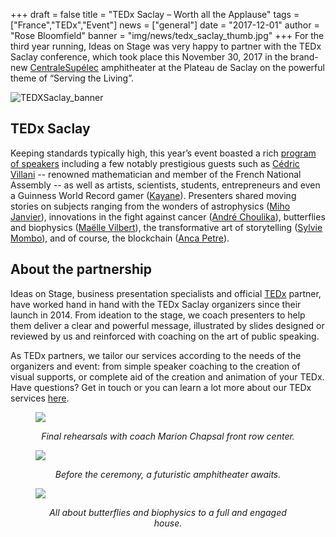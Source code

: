 +++
draft		= false
title		= "TEDx Saclay – Worth all the Applause"
tags		= ["France","TEDx","Event"]
news		= ["general"] 
date		= "2017-12-01"
author		= "Rose Bloomfield"
banner		= "img/news/tedx_saclay_thumb.jpg"
+++
For the third year running, Ideas on Stage was very happy to partner with the TEDx Saclay conference, which took place this November 30, 2017 in the brand-new [CentraleSupélec]( http://www.centralesupelec.fr/) amphitheater at the Plateau de Saclay on the powerful theme of “Serving the Living”.

![TEDXSaclay_banner][pic1]
 

## TEDx Saclay

Keeping standards typically high, this year’s event boasted a rich [program of speakers](https://tedxsaclay.com/2017/intervenants) including a few notably prestigious guests such as [Cédric Villani]( http://cedricvillani.org/) -- renowned mathematician and member of the French National Assembly -- as well as artists, scientists, students, entrepreneurs and even a Guinness World Record gamer ([Kayane](http://kayane.fr/2012/01/23/kayanes-guinness-world-records-pictures/)). Presenters shared moving stories on subjects ranging from the wonders of astrophysics ([Miho Janvier](https://www-perso.ias.u-psud.fr/mihojanvier/)), innovations in the fight against cancer ([André Choulika](https://en.wikipedia.org/wiki/Andr%C3%A9_Choulika)), butterflies and biophysics ([Maëlle Vilbert](https://tedxsaclay.com/editions/au-service-du-vivant/intervenants/maelle-vilbert)), the transformative art of storytelling ([Sylvie Mombo](http://www.artsdurecit.com/SYLVIE-MOMBO)), and of course, the blockchain ([Anca Petre](http://www.ancapetre.com/)).

## About the partnership

Ideas on Stage, business presentation specialists and official [TEDx](https://www.ted.com/about/programs-initiatives/tedx-program) partner, have worked hand in hand with the TEDx Saclay organizers since their launch in 2014. From ideation to the stage, we coach presenters to help them deliver a clear and powerful message, illustrated by slides designed or reviewed by us and reinforced with coaching on the art of public speaking. 

As TEDx partners, we tailor our services according to the needs of the organizers and event: from simple speaker coaching to the creation of visual supports, or complete aid of the creation and animation of your TEDx. Have questions? Get in touch or you can learn a lot more about our TEDx services [here](https://www.ideasonstage.com/tedx/).

<figure>
  <img src="/img/news/rehearsal.jpg"  />
  <figcaption>
      <p style="text-align: center;"><em>Final rehearsals with coach Marion Chapsal front row center. </em></p>
  </figcaption>
</figure>

<figure>
  <img src="/img/news/amphi_UV.jpg"  />
  <figcaption>
      <p style="text-align: center;"><em>Before the ceremony, a futuristic amphitheater awaits. </em></p>
  </figcaption>
</figure>

<figure>
  <img src="/img/news/IMG_4005_2.jpg"  />
  <figcaption>
      <p style="text-align: center;"><em>All about butterflies and biophysics to a full and engaged house. </em></p>
  </figcaption>
</figure>

[pic1]:  /img/news/TEDxSaclay_banner.jpg



